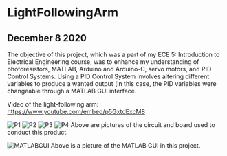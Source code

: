 # LightFollowingArm
## December 8 2020
The objective of this project, which was a part of my ECE 5: Introduction to Electrical Engineering course, was to enhance my understanding of photoresistors, MATLAB, Arduino and Arduino-C, servo motors, and PID Control Systems. Using a PID Control System involves altering different variables to produce a wanted output (in this case, the PID variables were changeable through a MATLAB GUI interface.

Video of the light-following arm: https://www.youtube.com/embed/p5GxtdExcM8


![P1](https://user-images.githubusercontent.com/25945365/141716671-eb05de43-8c49-43e2-a8be-e814ea75f36d.PNG)
![P2](https://user-images.githubusercontent.com/25945365/141716674-fc528af1-1e86-488c-bd61-40a68d90712f.PNG)
![P3](https://user-images.githubusercontent.com/25945365/141716675-6754b72b-16c7-4e1d-81f2-18acf8aac7f1.PNG)
![P4](https://user-images.githubusercontent.com/25945365/141716679-15a88d30-de3b-451f-902f-9d63f18b55fa.PNG)
Above are pictures of the circuit and board used to conduct this product. 

![MATLABGUI](https://user-images.githubusercontent.com/25945365/141716782-25c8ef41-1f1c-4d8a-8d5d-184d758340b5.PNG)
Above is a picture of the MATLAB GUI in this project.
